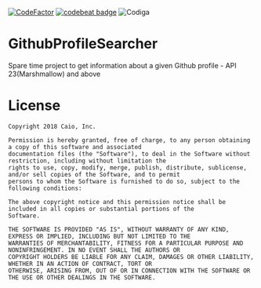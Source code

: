[![CodeFactor](https://www.codefactor.io/repository/github/caiodev/githubprofilesearcher/badge)](https://www.codefactor.io/repository/github/caiodev/githubprofilesearcher)  [![codebeat badge](https://codebeat.co/badges/01a58976-c99f-4a96-9a62-a9a005af21b5)](https://codebeat.co/projects/github-com-caiodev-githubprofilesearcher-master) ![Codiga](https://api.codiga.io/project/5608/score/svg)

# GithubProfileSearcher

Spare time project to get information about a given Github profile - API 23(Marshmallow) and above

License
=======

    Copyright 2018 Caio, Inc.

    Permission is hereby granted, free of charge, to any person obtaining a copy of this software and associated
    documentation files (the "Software"), to deal in the Software without restriction, including without limitation the
    rights to use, copy, modify, merge, publish, distribute, sublicense, and/or sell copies of the Software, and to permit
    persons to whom the Software is furnished to do so, subject to the following conditions:

    The above copyright notice and this permission notice shall be included in all copies or substantial portions of the
    Software.

    THE SOFTWARE IS PROVIDED "AS IS", WITHOUT WARRANTY OF ANY KIND, EXPRESS OR IMPLIED, INCLUDING BUT NOT LIMITED TO THE
    WARRANTIES OF MERCHANTABILITY, FITNESS FOR A PARTICULAR PURPOSE AND NONINFRINGEMENT. IN NO EVENT SHALL THE AUTHORS OR
    COPYRIGHT HOLDERS BE LIABLE FOR ANY CLAIM, DAMAGES OR OTHER LIABILITY, WHETHER IN AN ACTION OF CONTRACT, TORT OR
    OTHERWISE, ARISING FROM, OUT OF OR IN CONNECTION WITH THE SOFTWARE OR THE USE OR OTHER DEALINGS IN THE SOFTWARE.
